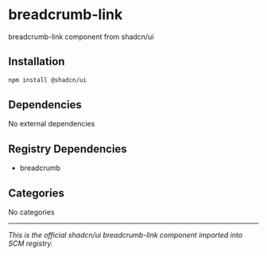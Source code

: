 # breadcrumb-link

breadcrumb-link component from shadcn/ui

## Installation

```bash
npm install @shadcn/ui
```

## Dependencies

No external dependencies

## Registry Dependencies

- breadcrumb

## Categories

No categories

---

*This is the official shadcn/ui breadcrumb-link component imported into SCM registry.*
